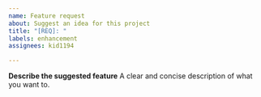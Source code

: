 ```yaml
---
name: Feature request
about: Suggest an idea for this project
title: "[REQ]: "
labels: enhancement
assignees: kid1194

---
```


**Describe the suggested feature**
A clear and concise description of what you want to.
